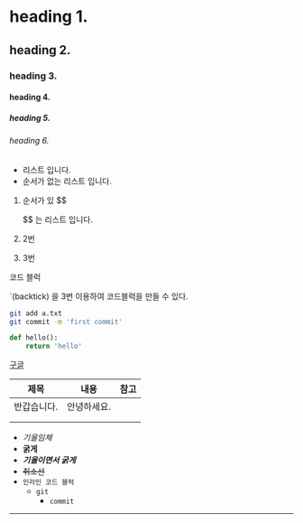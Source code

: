 # heading  1.

## heading 2.

### heading 3.

#### heading 4.

##### heading 5.

###### heading 6.

- 리스트 입니다.
- 순서가 없는 리스트 입니다.

1. 순서가 있
   $$
   
   $$
   는 리스트 입니다.

2. 2번

3. 3번

코드 블럭

`(backtick) 을 3번 이용하여 코드블럭을 만들 수 있다.

```bash
git add a.txt
git commit -m 'first commit'
```

```python
def hello():
    return 'hello'
```



[구글](https://google.com)

 

| 제목        | 내용        | 참고 |
| ----------- | ----------- | ---- |
| 반갑습니다. | 안녕하세요. |      |
|             |             |      |
|             |             |      |

- *기울임체*
- **굵게**
- ***기울이면서 굵게***
- ~~취소선~~
- `인라인 코드 블럭`
  - `git`
    - `commit`

---





